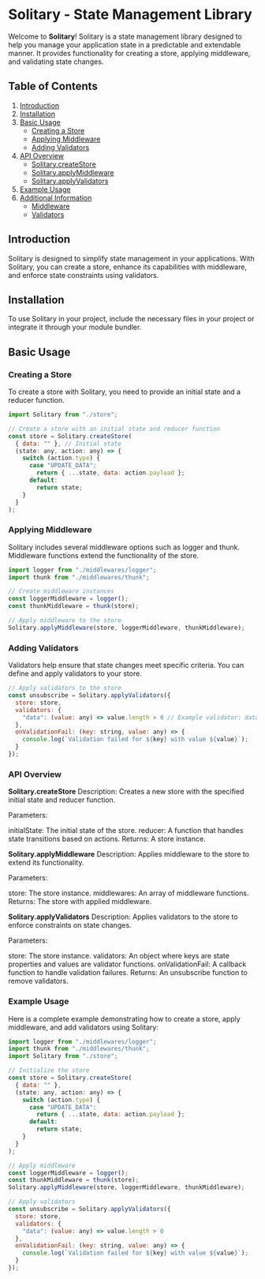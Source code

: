 # Solitary - State Management Library

Welcome to **Solitary**! Solitary is a state management library designed to help you manage your application state in a predictable and extendable manner. It provides functionality for creating a store, applying middleware, and validating state changes.

## Table of Contents

1. [Introduction](#introduction)
2. [Installation](#installation)
3. [Basic Usage](#basic-usage)
    - [Creating a Store](#creating-a-store)
    - [Applying Middleware](#applying-middleware)
    - [Adding Validators](#adding-validators)
4. [API Overview](#api-overview)
    - [Solitary.createStore](#solitarycreatestore)
    - [Solitary.applyMiddleware](#solitaryapplymiddleware)
    - [Solitary.applyValidators](#solitaryapplyvalidators)
5. [Example Usage](#example-usage)
6. [Additional Information](#additional-information)
    - [Middleware](#middleware)
    - [Validators](#validators)

## Introduction

Solitary is designed to simplify state management in your applications. With Solitary, you can create a store, enhance its capabilities with middleware, and enforce state constraints using validators.

## Installation

To use Solitary in your project, include the necessary files in your project or integrate it through your module bundler.

## Basic Usage

### Creating a Store

To create a store with Solitary, you need to provide an initial state and a reducer function.

```javascript
import Solitary from "./store";

// Create a store with an initial state and reducer function
const store = Solitary.createStore(
  { data: "" }, // Initial state
  (state: any, action: any) => {
    switch (action.type) {
      case "UPDATE_DATA":
        return { ...state, data: action.payload };
      default:
        return state;
    }
  }
);
```

### Applying Middleware

Solitary includes several middleware options such as logger and thunk. Middleware functions extend the functionality of the store.

```javascript
import logger from "./middlewares/logger";
import thunk from "./middlewares/thunk";

// Create middleware instances
const loggerMiddleware = logger();
const thunkMiddleware = thunk(store);

// Apply middleware to the store
Solitary.applyMiddleware(store, loggerMiddleware, thunkMiddleware);
```

### Adding Validators
Validators help ensure that state changes meet specific criteria. You can define and apply validators to your store.

```javascript
// Apply validators to the store
const unsubscribe = Solitary.applyValidators({
  store: store,
  validators: {
    "data": (value: any) => value.length > 0 // Example validator: data must not be empty
  },
  onValidationFail: (key: string, value: any) => {
    console.log(`Validation failed for ${key} with value ${value}`);
  }
});
```

### API Overview
**Solitary.createStore**
Description: Creates a new store with the specified initial state and reducer function.

Parameters:

initialState: The initial state of the store.
reducer: A function that handles state transitions based on actions.
Returns: A store instance.

**Solitary.applyMiddleware**
Description: Applies middleware to the store to extend its functionality.

Parameters:

store: The store instance.
middlewares: An array of middleware functions.
Returns: The store with applied middleware.

**Solitary.applyValidators**
Description: Applies validators to the store to enforce constraints on state changes.

Parameters:

store: The store instance.
validators: An object where keys are state properties and values are validator functions.
onValidationFail: A callback function to handle validation failures.
Returns: An unsubscribe function to remove validators.

### Example Usage
Here is a complete example demonstrating how to create a store, apply middleware, and add validators using Solitary:

```javascript
import logger from "./middlewares/logger";
import thunk from "./middlewares/thunk";
import Solitary from "./store";

// Initialize the store
const store = Solitary.createStore(
  { data: "" },
  (state: any, action: any) => {
    switch (action.type) {
      case "UPDATE_DATA":
        return { ...state, data: action.payload };
      default:
        return state;
    }
  }
);

// Apply middleware
const loggerMiddleware = logger();
const thunkMiddleware = thunk(store);
Solitary.applyMiddleware(store, loggerMiddleware, thunkMiddleware);

// Apply validators
const unsubscribe = Solitary.applyValidators({
  store: store,
  validators: {
    "data": (value: any) => value.length > 0
  },
  onValidationFail: (key: string, value: any) => {
    console.log(`Validation failed for ${key} with value ${value}`);
  }
});
```